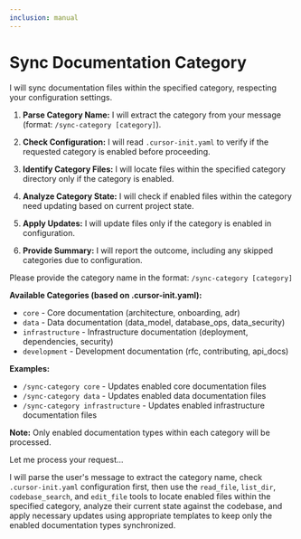 ```yaml
---
inclusion: manual
---
```

# Sync Documentation Category

I will sync documentation files within the specified category, respecting your configuration settings.

  1. **Parse Category Name:** I will extract the category from your message (format: `/sync-category [category]`).

  2. **Check Configuration:** I will read `.cursor-init.yaml` to verify if the requested category is enabled before proceeding.

  3. **Identify Category Files:** I will locate files within the specified category directory only if the category is enabled.

  4. **Analyze Category State:** I will check if enabled files within the category need updating based on current project state.

  5. **Apply Updates:** I will update files only if the category is enabled in configuration.

  6. **Provide Summary:** I will report the outcome, including any skipped categories due to configuration.

  Please provide the category name in the format: `/sync-category [category]`
  
  **Available Categories (based on .cursor-init.yaml):**
  - `core` - Core documentation (architecture, onboarding, adr)
  - `data` - Data documentation (data_model, database_ops, data_security)
  - `infrastructure` - Infrastructure documentation (deployment, dependencies, security)
  - `development` - Development documentation (rfc, contributing, api_docs)

  **Examples:**
  - `/sync-category core` - Updates enabled core documentation files
  - `/sync-category data` - Updates enabled data documentation files
  - `/sync-category infrastructure` - Updates enabled infrastructure documentation files

  **Note:** Only enabled documentation types within each category will be processed.

  Let me process your request...

  I will parse the user's message to extract the category name, check `.cursor-init.yaml` configuration first, then use the `read_file`, `list_dir`, `codebase_search`, and `edit_file` tools to locate enabled files within the specified category, analyze their current state against the codebase, and apply necessary updates using appropriate templates to keep only the enabled documentation types synchronized.
